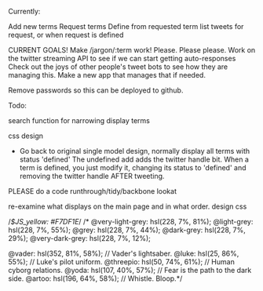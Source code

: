 Currently:

Add new terms
Request terms
Define from requested term list
tweets for request, or when request is defined




CURRENT GOALS!
Make /jargon/:term work! Please. Please please.
Work on the twitter streaming API to see if we can start getting auto-responses
  Check out the joys of other people's tweet bots to see how they are managing this.
  Make a new app that manages that if needed.

Remove passwords so this can be deployed to github.





Todo:

search function for narrowing display terms
<!-- Make auto-twitter functions work
 --><!-- Delete requested term when added -->


css
design




 - Go back to original single model design, normally display all terms with status 'defined'
The undefined add adds the twitter handle bit.
When a term is defined, you just modify it, changing its status to 'defined' and removing the twitter handle AFTER tweeting.





PLEASE do a code runthrough/tidy/backbone lookat



re-examine what displays on the main page and in what order.
design
css





/*$JS_yellow: #F7DF1E*/
/* @very-light-grey: hsl(228, 7%, 81%);
@light-grey: hsl(228, 7%, 55%);
@grey: hsl(228, 7%, 44%);
@dark-grey: hsl(228, 7%, 29%);
@very-dark-grey: hsl(228, 7%, 12%);

@vader: hsl(352, 81%, 58%);   // Vader's lightsaber.
@luke: hsl(25, 86%, 55%);     // Luke's pilot uniform.
@threepio: hsl(50, 74%, 61%); // Human cyborg relations.
@yoda: hsl(107, 40%, 57%);    // Fear is the path to the dark side.
@artoo: hsl(196, 64%, 58%);   // Whistle. Bloop.*/
